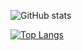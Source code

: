 ![GitHub stats](https://github-readme-stats.vercel.app/api?username=TechWithJouho&show_icons=true&theme=tokyonight) 

[![Top Langs](https://github-readme-stats.vercel.app/api/top-langs/?username=TechWithJouho&theme=tokyonight)]()
